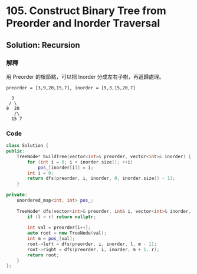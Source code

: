 # 105. Construct Binary Tree from Preorder and Inorder Traversal

## Solution: Recursion

### 解釋

用 Preorder 的根節點，可以把 Inorder 分成左右子樹，再遞歸處理。

```
preorder = [3,9,20,15,7], inorder = [9,3,15,20,7]

  3
 / \
9  20
   /\
  15 7
```

### Code

```cpp
class Solution {
public:
    TreeNode* buildTree(vector<int>& preorder, vector<int>& inorder) {
        for (int i = 0; i < inorder.size(); ++i)
            pos_[inorder[i]] = i;
        int i = 0;
        return dfs(preorder, i, inorder, 0, inorder.size() - 1);
    }
    
private:
    unordered_map<int, int> pos_;
    
    TreeNode* dfs(vector<int>& preorder, int& i, vector<int>& inorder, int l, int r) {
        if (l > r) return nullptr;
        
        int val = preorder[i++];
        auto root = new TreeNode(val);
        int m = pos_[val];
        root->left = dfs(preorder, i, inorder, l, m - 1);
        root->right = dfs(preorder, i, inorder, m + 1, r);
        return root;
    }
};
```
